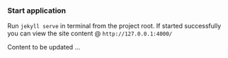 ### Start application
Run `jekyll serve` in terminal from the project root.
If started successfully you can view the site content @ `http://127.0.0.1:4000/`

Content to be updated ...

